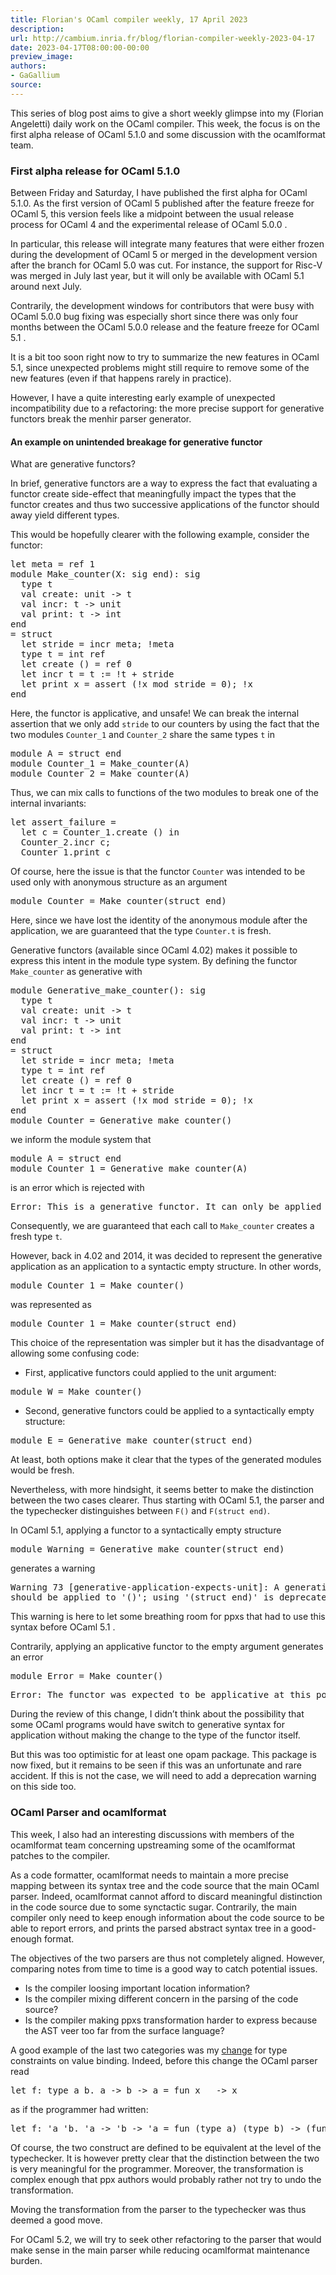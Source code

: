 ```yaml
---
title: Florian's OCaml compiler weekly, 17 April 2023
description:
url: http://cambium.inria.fr/blog/florian-compiler-weekly-2023-04-17
date: 2023-04-17T08:00:00-00:00
preview_image:
authors:
- GaGallium
source:
---
```




  <p>This series of blog post aims to give a short weekly glimpse into my
(Florian Angeletti) daily work on the OCaml compiler. This week, the
focus is on the first alpha release of OCaml 5.1.0 and some discussion
with the ocamlformat team.</p>


  

<h3>First alpha release for
OCaml 5.1.0</h3>
<p>Between Friday and Saturday, I have published the first alpha for
OCaml 5.1.0. As the first version of OCaml 5 published after the feature
freeze for OCaml 5, this version feels like a midpoint between the usual
release process for OCaml 4 and the experimental release of OCaml 5.0.0
.</p>
<p>In particular, this release will integrate many features that were
either frozen during the development of OCaml 5 or merged in the
development version after the branch for OCaml 5.0 was cut. For
instance, the support for Risc-V was merged in July last year, but it
will only be available with OCaml 5.1 around next July.</p>
<p>Contrarily, the development windows for contributors that were busy
with OCaml 5.0.0 bug fixing was especially short since there was only
four months between the OCaml 5.0.0 release and the feature freeze for
OCaml 5.1 .</p>
<p>It is a bit too soon right now to try to summarize the new features
in OCaml 5.1, since unexpected problems might still require to remove
some of the new features (even if that happens rarely in practice).</p>
<p>However, I have a quite interesting early example of unexpected
incompatibility due to a refactoring: the more precise support for
generative functors break the menhir parser generator.</p>
<h4>An
example on unintended breakage for generative functor</h4>
<p>What are generative functors?</p>
<p>In brief, generative functors are a way to express the fact that
evaluating a functor create side-effect that meaningfully impact the
types that the functor creates and thus two successive applications of
the functor should away yield different types.</p>
<p>This would be hopefully clearer with the following example, consider
the functor:</p>
<div class="highlight"><pre><span></span><span class="k">let</span> <span class="n">meta</span> <span class="o">=</span> <span class="n">ref</span> <span class="mi">1</span>
<span class="k">module</span> <span class="nc">Make_counter</span><span class="o">(</span><span class="nc">X</span><span class="o">:</span> <span class="k">sig</span> <span class="k">end</span><span class="o">):</span> <span class="k">sig</span>
  <span class="k">type</span> <span class="n">t</span>
  <span class="k">val</span> <span class="n">create</span><span class="o">:</span> <span class="kt">unit</span> <span class="o">-&gt;</span> <span class="n">t</span>
  <span class="k">val</span> <span class="n">incr</span><span class="o">:</span> <span class="n">t</span> <span class="o">-&gt;</span> <span class="kt">unit</span>
  <span class="k">val</span> <span class="n">print</span><span class="o">:</span> <span class="n">t</span> <span class="o">-&gt;</span> <span class="kt">int</span>
<span class="k">end</span>
<span class="o">=</span> <span class="k">struct</span>
  <span class="k">let</span> <span class="n">stride</span> <span class="o">=</span> <span class="n">incr</span> <span class="n">meta</span><span class="o">;</span> <span class="o">!</span><span class="n">meta</span>
  <span class="k">type</span> <span class="n">t</span> <span class="o">=</span> <span class="kt">int</span> <span class="n">ref</span>
  <span class="k">let</span> <span class="n">create</span> <span class="bp">()</span> <span class="o">=</span> <span class="n">ref</span> <span class="mi">0</span>
  <span class="k">let</span> <span class="n">incr</span> <span class="n">t</span> <span class="o">=</span> <span class="n">t</span> <span class="o">:=</span> <span class="o">!</span><span class="n">t</span> <span class="o">+</span> <span class="n">stride</span>
  <span class="k">let</span> <span class="n">print</span> <span class="n">x</span> <span class="o">=</span> <span class="k">assert</span> <span class="o">(!</span><span class="n">x</span> <span class="ow">mod</span> <span class="n">stride</span> <span class="o">=</span> <span class="mi">0</span><span class="o">);</span> <span class="o">!</span><span class="n">x</span>
<span class="k">end</span>
</pre></div>

<p>Here, the functor is applicative, and unsafe! We can break the
internal assertion that we only add <code>stride</code> to our counters
by using the fact that the two modules <code>Counter_1</code> and
<code>Counter_2</code> share the same types <code>t</code> in</p>
<div class="highlight"><pre><span></span><span class="k">module</span> <span class="nc">A</span> <span class="o">=</span> <span class="k">struct</span> <span class="k">end</span>
<span class="k">module</span> <span class="nc">Counter_1</span> <span class="o">=</span> <span class="nc">Make_counter</span><span class="o">(</span><span class="nc">A</span><span class="o">)</span>
<span class="k">module</span> <span class="nc">Counter_2</span> <span class="o">=</span> <span class="nc">Make_counter</span><span class="o">(</span><span class="nc">A</span><span class="o">)</span>
</pre></div>

<p>Thus, we can mix calls to functions of the two modules to break one
of the internal invariants:</p>
<div class="highlight"><pre><span></span><span class="k">let</span> <span class="n">assert_failure</span> <span class="o">=</span>
  <span class="k">let</span> <span class="n">c</span> <span class="o">=</span> <span class="nn">Counter_1</span><span class="p">.</span><span class="n">create</span> <span class="bp">()</span> <span class="k">in</span>
  <span class="nn">Counter_2</span><span class="p">.</span><span class="n">incr</span> <span class="n">c</span><span class="o">;</span>
  <span class="nn">Counter_1</span><span class="p">.</span><span class="n">print</span> <span class="n">c</span>
</pre></div>

<p>Of course, here the issue is that the functor <code>Counter</code>
was intended to be used only with anonymous structure as an argument</p>
<div class="highlight"><pre><span></span><span class="k">module</span> <span class="nc">Counter</span> <span class="o">=</span> <span class="nc">Make_counter</span><span class="o">(</span><span class="k">struct</span> <span class="k">end</span><span class="o">)</span>
</pre></div>

<p>Here, since we have lost the identity of the anonymous module after
the application, we are guaranteed that the type <code>Counter.t</code>
is fresh.</p>
<p>Generative functors (available since OCaml 4.02) makes it possible to
express this intent in the module type system. By defining the functor
<code>Make_counter</code> as generative with</p>
<div class="highlight"><pre><span></span><span class="k">module</span> <span class="nc">Generative_make_counter</span><span class="bp">()</span><span class="o">:</span> <span class="k">sig</span>
  <span class="k">type</span> <span class="n">t</span>
  <span class="k">val</span> <span class="n">create</span><span class="o">:</span> <span class="kt">unit</span> <span class="o">-&gt;</span> <span class="n">t</span>
  <span class="k">val</span> <span class="n">incr</span><span class="o">:</span> <span class="n">t</span> <span class="o">-&gt;</span> <span class="kt">unit</span>
  <span class="k">val</span> <span class="n">print</span><span class="o">:</span> <span class="n">t</span> <span class="o">-&gt;</span> <span class="kt">int</span>
<span class="k">end</span>
<span class="o">=</span> <span class="k">struct</span>
  <span class="k">let</span> <span class="n">stride</span> <span class="o">=</span> <span class="n">incr</span> <span class="n">meta</span><span class="o">;</span> <span class="o">!</span><span class="n">meta</span>
  <span class="k">type</span> <span class="n">t</span> <span class="o">=</span> <span class="kt">int</span> <span class="n">ref</span>
  <span class="k">let</span> <span class="n">create</span> <span class="bp">()</span> <span class="o">=</span> <span class="n">ref</span> <span class="mi">0</span>
  <span class="k">let</span> <span class="n">incr</span> <span class="n">t</span> <span class="o">=</span> <span class="n">t</span> <span class="o">:=</span> <span class="o">!</span><span class="n">t</span> <span class="o">+</span> <span class="n">stride</span>
  <span class="k">let</span> <span class="n">print</span> <span class="n">x</span> <span class="o">=</span> <span class="k">assert</span> <span class="o">(!</span><span class="n">x</span> <span class="ow">mod</span> <span class="n">stride</span> <span class="o">=</span> <span class="mi">0</span><span class="o">);</span> <span class="o">!</span><span class="n">x</span>
<span class="k">end</span>
<span class="k">module</span> <span class="nc">Counter</span> <span class="o">=</span> <span class="nc">Generative_make_counter</span><span class="bp">()</span>
</pre></div>

<p>we inform the module system that</p>
<div class="highlight"><pre><span></span><span class="k">module</span> <span class="n">A</span> = <span class="n">struct</span> <span class="nb">end</span>
<span class="k">module</span> <span class="n">Counter_1</span> = <span class="n">Generative_make_counter</span>(<span class="n">A</span>)
</pre></div>

<p>is an error which is rejected with</p>
<div class="highlight"><pre><span></span><span class="n">Error</span><span class="o">:</span><span class="w"> </span><span class="n">This</span><span class="w"> </span><span class="k">is</span><span class="w"> </span><span class="n">a</span><span class="w"> </span><span class="n">generative</span><span class="w"> </span><span class="n">functor</span><span class="o">.</span><span class="w"> </span><span class="n">It</span><span class="w"> </span><span class="n">can</span><span class="w"> </span><span class="n">only</span><span class="w"> </span><span class="n">be</span><span class="w"> </span><span class="n">applied</span><span class="w"> </span><span class="n">to</span><span class="w"> </span><span class="o">()</span><span class="w"></span>
</pre></div>

<p>Consequently, we are guaranteed that each call to
<code>Make_counter</code> creates a fresh type <code>t</code>.</p>
<p>However, back in 4.02 and 2014, it was decided to represent the
generative application as an application to a syntactic empty structure.
In other words,</p>
<div class="highlight"><pre><span></span><span class="k">module</span> <span class="nc">Counter_1</span> <span class="o">=</span> <span class="nc">Make_counter</span><span class="bp">()</span>
</pre></div>

<p>was represented as</p>
<div class="highlight"><pre><span></span><span class="k">module</span> <span class="nc">Counter_1</span> <span class="o">=</span> <span class="nc">Make_counter</span><span class="o">(</span><span class="k">struct</span> <span class="k">end</span><span class="o">)</span>
</pre></div>

<p>This choice of the representation was simpler but it has the
disadvantage of allowing some confusing code:</p>
<ul>
<li>First, applicative functors could applied to the unit argument:</li>
</ul>
<div class="highlight"><pre><span></span><span class="k">module</span> <span class="nc">W</span> <span class="o">=</span> <span class="nc">Make_counter</span><span class="bp">()</span>
</pre></div>

<ul>
<li>Second, generative functors could be applied to a syntactically
empty structure:</li>
</ul>
<div class="highlight"><pre><span></span><span class="k">module</span> <span class="n">E</span> = <span class="n">Generative_make_counter</span>(<span class="n">struct</span> <span class="nb">end</span>)
</pre></div>

<p>At least, both options make it clear that the types of the generated
modules would be fresh.</p>
<p>Nevertheless, with more hindsight, it seems better to make the
distinction between the two cases clearer. Thus starting with OCaml 5.1,
the parser and the typechecker distinguishes between <code>F()</code>
and <code>F(struct end)</code>.</p>
<p>In OCaml 5.1, applying a functor to a syntactically empty
structure</p>
<div class="highlight"><pre><span></span><span class="k">module</span> <span class="nc">Warning</span> <span class="o">=</span> <span class="nc">Generative_make_counter</span><span class="o">(</span><span class="k">struct</span> <span class="k">end</span><span class="o">)</span>
</pre></div>

<p>generates a warning</p>
<div class="highlight"><pre><span></span><span class="nv">Warning</span> <span class="mi">73</span> [<span class="nv">generative</span><span class="o">-</span><span class="nv">application</span><span class="o">-</span><span class="nv">expects</span><span class="o">-</span><span class="nv">unit</span>]: <span class="nv">A</span> <span class="nv">generative</span> <span class="nv">functor</span>
<span class="nv">should</span> <span class="nv">be</span> <span class="nv">applied</span> <span class="nv">to</span> <span class="s1">'</span><span class="s">()</span><span class="s1">'</span><span class="c1">; using '(struct end)' is deprecated.</span>
</pre></div>

<p>This warning is here to let some breathing room for ppxs that had to
use this syntax before OCaml 5.1 .</p>
<p>Contrarily, applying an applicative functor to the empty argument
generates an error</p>
<div class="highlight"><pre><span></span><span class="k">module</span> <span class="nc">Error</span> <span class="o">=</span> <span class="nc">Make_counter</span><span class="bp">()</span>
</pre></div>

<div class="highlight"><pre><span></span><span class="n">Error</span><span class="o">:</span><span class="w"> </span><span class="n">The</span><span class="w"> </span><span class="n">functor</span><span class="w"> </span><span class="n">was</span><span class="w"> </span><span class="n">expected</span><span class="w"> </span><span class="n">to</span><span class="w"> </span><span class="n">be</span><span class="w"> </span><span class="n">applicative</span><span class="w"> </span><span class="n">at</span><span class="w"> </span><span class="k">this</span><span class="w"> </span><span class="n">position</span><span class="w"></span>
</pre></div>

<p>During the review of this change, I didn&rsquo;t think about the
possibility that some OCaml programs would have switch to generative
syntax for application without making the change to the type of the
functor itself.</p>
<p>But this was too optimistic for at least one opam package. This
package is now fixed, but it remains to be seen if this was an
unfortunate and rare accident. If this is not the case, we will need to
add a deprecation warning on this side too.</p>
<h3>OCaml Parser and ocamlformat</h3>
<p>This week, I also had an interesting discussions with members of the
ocamlformat team concerning upstreaming some of the ocamlformat patches
to the compiler.</p>
<p>As a code formatter, ocamlformat needs to maintain a more precise
mapping between its syntax tree and the code source that the main OCaml
parser. Indeed, ocamlformat cannot afford to discard meaningful
distinction in the code source due to some synctactic sugar. Contrarily,
the main compiler only need to keep enough information about the code
source to be able to report errors, and prints the parsed abstract
syntax tree in a good-enough format.</p>
<p>The objectives of the two parsers are thus not completely aligned.
However, comparing notes from time to time is a good way to catch
potential issues.</p>
<ul>
<li>Is the compiler loosing important location information?</li>
<li>Is the compiler mixing different concern in the parsing of the code
source?</li>
<li>Is the compiler making ppxs transformation harder to express because
the AST veer too far from the surface language?</li>
</ul>
<p>A good example of the last two categories was my <a href="https://cambium.inria.fr/blog/florian-weekly-2023-03-27/">change</a>
for type constraints on value binding. Indeed, before this change the
OCaml parser read</p>
<div class="highlight"><pre><span></span><span class="k">let</span> <span class="n">f</span><span class="o">:</span> <span class="k">type</span> <span class="n">a</span> <span class="n">b</span><span class="o">.</span> <span class="n">a</span> <span class="o">-&gt;</span> <span class="n">b</span> <span class="o">-&gt;</span> <span class="n">a</span> <span class="o">=</span> <span class="k">fun</span> <span class="n">x</span> <span class="o">_</span> <span class="o">-&gt;</span> <span class="n">x</span>
</pre></div>

<p>as if the programmer had written:</p>
<div class="highlight"><pre><span></span><span class="k">let</span> <span class="n">f</span><span class="o">:</span> <span class="k">'</span><span class="n">a</span> <span class="k">'</span><span class="n">b</span><span class="o">.</span> <span class="k">'</span><span class="n">a</span> <span class="o">-&gt;</span> <span class="k">'</span><span class="n">b</span> <span class="o">-&gt;</span> <span class="k">'</span><span class="n">a</span> <span class="o">=</span> <span class="k">fun</span> <span class="o">(</span><span class="k">type</span> <span class="n">a</span><span class="o">)</span> <span class="o">(</span><span class="k">type</span> <span class="n">b</span><span class="o">)</span> <span class="o">-&gt;</span> <span class="o">(</span><span class="k">fun</span> <span class="n">x</span> <span class="o">_</span> <span class="o">-&gt;</span> <span class="n">x</span> <span class="o">:</span> <span class="n">a</span> <span class="o">-&gt;</span> <span class="n">b</span> <span class="o">-&gt;</span> <span class="n">a</span><span class="o">)</span>
</pre></div>

<p>Of course, the two construct are defined to be equivalent at the
level of the typechecker. It is however pretty clear that the
distinction between the two is very meaningful for the programmer.
Moreover, the transformation is complex enough that ppx authors would
probably rather not try to undo the transformation.</p>
<p>Moving the transformation from the parser to the typechecker was thus
deemed a good move.</p>
<p>For OCaml 5.2, we will try to seek other refactoring to the parser
that would make sense in the main parser while reducing ocamlformat
maintenance burden.</p>


  
